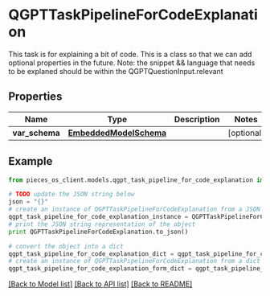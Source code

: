 # QGPTTaskPipelineForCodeExplanation

This task is for explaining a bit of code.  This is a class so that we can add optional properties in the future.  Note: the snippet && language that needs to be explaned should be within the QGPTQuestionInput.relevant

## Properties

Name | Type | Description | Notes
------------ | ------------- | ------------- | -------------
**var_schema** | [**EmbeddedModelSchema**](EmbeddedModelSchema.md) |  | [optional] 

## Example

```python
from pieces_os_client.models.qgpt_task_pipeline_for_code_explanation import QGPTTaskPipelineForCodeExplanation

# TODO update the JSON string below
json = "{}"
# create an instance of QGPTTaskPipelineForCodeExplanation from a JSON string
qgpt_task_pipeline_for_code_explanation_instance = QGPTTaskPipelineForCodeExplanation.from_json(json)
# print the JSON string representation of the object
print QGPTTaskPipelineForCodeExplanation.to_json()

# convert the object into a dict
qgpt_task_pipeline_for_code_explanation_dict = qgpt_task_pipeline_for_code_explanation_instance.to_dict()
# create an instance of QGPTTaskPipelineForCodeExplanation from a dict
qgpt_task_pipeline_for_code_explanation_form_dict = qgpt_task_pipeline_for_code_explanation.from_dict(qgpt_task_pipeline_for_code_explanation_dict)
```
[[Back to Model list]](../README.md#documentation-for-models) [[Back to API list]](../README.md#documentation-for-api-endpoints) [[Back to README]](../README.md)



